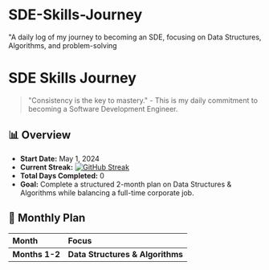 # SDE-Skills-Journey
"A daily log of my journey to becoming an SDE, focusing on Data Structures, Algorithms, and problem-solving
# SDE Skills Journey

> "Consistency is the key to mastery." - This is my daily commitment to becoming a Software Development Engineer.

## 📊 Overview
- **Start Date:** May 1, 2024
- **Current Streak:** [![GitHub Streak](https://streak-stats.demolab.com?user=YOUR_GITHUB_USERNAME&theme=dark)](https://git.io/streak-stats)
- **Total Days Completed:** 0
- **Goal:** Complete a structured 2-month plan on Data Structures & Algorithms while balancing a full-time corporate job.

## 📅 Monthly Plan
| Month | Focus |
| :--- | :--- |
| **Months 1-2** | **Data Structures & Algorithms** |



